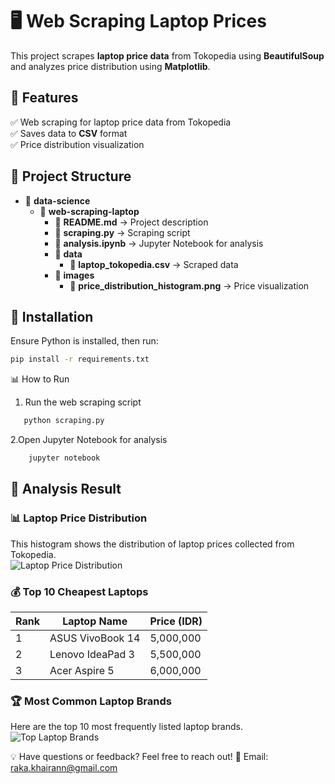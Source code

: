 # 🖥️ Web Scraping Laptop Prices  

This project scrapes **laptop price data** from Tokopedia using **BeautifulSoup** and analyzes price distribution using **Matplotlib**.

## 🚀 **Features**
✅ Web scraping for laptop price data from Tokopedia  
✅ Saves data to **CSV** format  
✅ Price distribution visualization  

## 📂 **Project Structure**
- 📂 **data-science**
  - 📂 **web-scraping-laptop**
    - 📜 **README.md** → Project description
    - 📜 **scraping.py** → Scraping script
    - 📜 **analysis.ipynb** → Jupyter Notebook for analysis
    - 📂 **data**
      - 📜 **laptop_tokopedia.csv** → Scraped data
    - 📂 **images**
      - 📜 **price_distribution_histogram.png** → Price visualization

## 🔧 **Installation**
Ensure Python is installed, then run:
```bash
pip install -r requirements.txt
```
📊 How to Run

1. Run the web scraping script
```bash
   python scraping.py
```
2.Open Jupyter Notebook for analysis
```bash
    jupyter notebook
```
## 📸 **Analysis Result**
### 📊 Laptop Price Distribution  
This histogram shows the distribution of laptop prices collected from Tokopedia.  
![Laptop Price Distribution](../images/price_distribution_histogram.png)  

### 💰 Top 10 Cheapest Laptops  
| Rank | Laptop Name              | Price (IDR)  |
|------|--------------------------|--------------|
| 1    | ASUS VivoBook 14         | 5,000,000    |
| 2    | Lenovo IdeaPad 3         | 5,500,000    |
| 3    | Acer Aspire 5            | 6,000,000    |

### 🏆 Most Common Laptop Brands  
Here are the top 10 most frequently listed laptop brands.  
![Top Laptop Brands](../images/top_brands.png)  


💡 Have questions or feedback? Feel free to reach out!
📧 Email: raka.khairann@gmail.com
